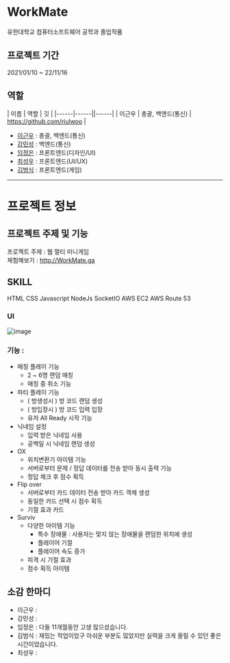 # WorkMate
유한대학교 컴퓨터소프트웨어 공학과 졸업작품  
  
## 프로젝트 기간
2021/01/10 ~ 22/11/16
  
## 역할   
| 이름 | 역할 | 깃 |
|------|------||------|
| 이근우 | 총괄, 백엔드(통신) | https://github.com/riulwoo |
  - [이근우](https://github.com/riulwoo) : 총괄, 백엔드(통신)
  - [강민성](https://github.com/minseong00) : 백엔드(통신)
  - [임정은](https://github.com/ycs-202007021) : 프론트엔드(디자인/UI)
  - [최성우](https://github.com/ken-edward) : 프론트엔드(UI/UX)
  - [김범식](https://github.com/ycs-201707010) : 프론트엔드(게임)
* * *
# 프로젝트 정보   
## 프로젝트 주제 및 기능
프로젝트 주제 : 웹 멀티 미니게임  
체험해보기 : http://WorkMate.ga  
## SKILL
HTML CSS Javascript NodeJs SocketIO AWS EC2 AWS Route 53   

### UI
![image](https://user-images.githubusercontent.com/80028813/201474188-7705972b-418d-46d2-ba75-3ce047a69693.png)


### 기능 : 
  - 매칭 플레이 기능
    + 2 ~ 6명 랜덤 매칭 
    + 매칭 중 취소 기능
  - 파티 플레이 기능
    + ( 방생성시 ) 방 코드 랜덤 생성
    + ( 방입장시 ) 방 코드 입력 입장
    + 유저 All Ready 시작 기능
  - 닉네임 설정
    + 입력 받은 닉네임 사용
    + 공백일 시 닉네임 랜덤 생성
  - OX
    + 위치변환기 아이템 기능
    + 서버로부터 문제 / 정답 데이터를 전송 받아 동시 출력 기능
    + 정답 체크 후 점수 획득
  - Flip over
    + 서버로부터 카드 데이터 전송 받아 카드 객체 생성
    + 동일한 카드 선택 시 점수 획득
    + 기절 효과 카드
  - Surviv
    + 다양한 아이템 기능
      + 특수 장애물 : 사용자는 맞지 않는 장애물을 랜덤한 위치에 생성
      + 플레이어 기절
      + 플레이어 속도 증가
    + 피격 시 기절 효과 
    + 점수 획득 아이템 
      
  
## 소감 한마디
  - 이근우 : 
  - 강민성 : 
  - 임정은 : 다들 11개월동안 고생 많으셨습니다.
  - 김범식 : 재밌는 작업이었구 아쉬운 부분도 많았지만 실력을 크게 올릴 수 있던 좋은 시간이었습니다.
  - 최성우 : 
